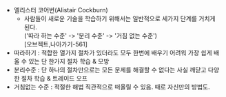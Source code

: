 - 엘리스터 코어번(Alistair Cockburn) <br>
  - 사람들이 새로운 기술을 학습하기 위해서는 일반적으로 세가지 단계를 거치게 된다.<br>('따라 하는 수준' -> '분리 수준' -> '거침 없는 수준')<br>
  [오브젝트,나아가기-561]
- 따라하기 : 적합한 열가지 절차가 있더라도 모두 한번에 배우기 어려워 가장 쉽게 배울 수 있는 단 한가지 절차 학습 & 모방
- 분리수준 : 단 하나의 절차만으로는 모든 문제를 해결할 수 없다는 사실 깨닫고 다양한 절차 학습 & 트레이드 오프
- 거침없는 수준 : 적절한 해법 직관적으로 떠올릴 수 있음. 때로 자신만의 방법도.
